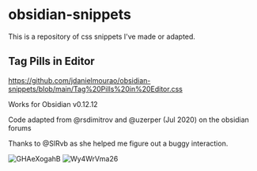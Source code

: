 # obsidian-snippets

This is a repository of css snippets I've made or adapted.

## Tag Pills in Editor

https://github.com/jdanielmourao/obsidian-snippets/blob/main/Tag%20Pills%20in%20Editor.css

Works for Obsidian v0.12.12

Code adapted from @rsdimitrov and @uzerper (Jul 2020) on the obsidian forums

Thanks to @SlRvb as she helped me figure out a buggy interaction.

![GHAeXogahB](https://user-images.githubusercontent.com/81718890/128909551-28963bb9-3d34-4dfc-b955-0278da22e4f7.gif)
![Wy4WrVma26](https://user-images.githubusercontent.com/81718890/128909541-bc687701-aa2c-4ea8-b712-4e6572e2779d.gif)

